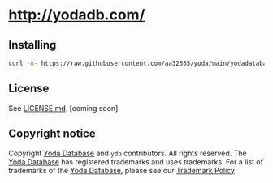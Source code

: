 # http://yodadb.com/

## Installing


```sh
curl -o- https://raw.githubusercontent.com/aa32555/yoda/main/yodadatabase_install_per_order_of_the_king.sh | bash
```



## License

See [LICENSE.md](./LICENSE.md). [coming soon]

## Copyright notice

Copyright [Yoda Database](https://yodadb.com) and `ydb` contributors. All rights reserved. The [Yoda Database](https://yodadb.com) has registered trademarks and uses trademarks.  For a list of trademarks of the [Yoda Database](https://yodadb.com), please see our [Trademark Policy](http://yodadb.com/)


